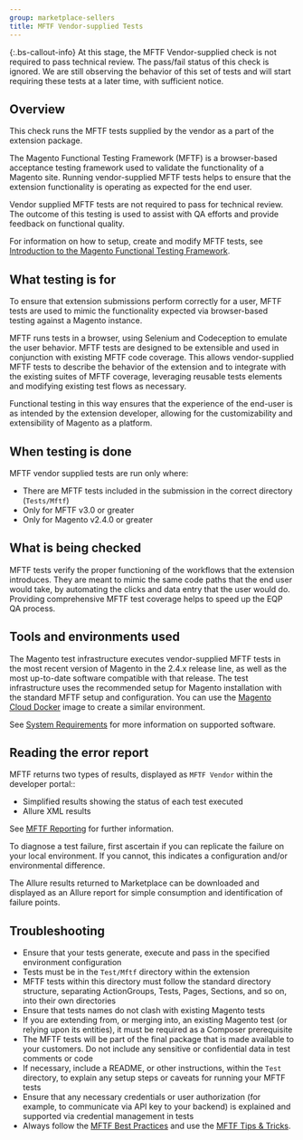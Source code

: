 ```yaml
---
group: marketplace-sellers
title: MFTF Vendor-supplied Tests
---
```


{:.bs-callout-info}
At this stage, the MFTF Vendor-supplied check is not required to pass technical review. The pass/fail status of this check is ignored. We are still observing the behavior of this set of tests and will start requiring these tests at a later time, with sufficient notice.

## Overview

This check runs the MFTF tests supplied by the vendor as a part of the extension package.

The Magento Functional Testing Framework (MFTF) is a browser-based acceptance testing framework used to validate the functionality of a Magento site. Running vendor-supplied MFTF tests helps to ensure that the extension functionality is operating as expected for the end user.

Vendor supplied MFTF tests are not required to pass for technical review. The outcome of this testing is used to assist with QA efforts and provide feedback on functional quality.

For information on how to setup, create and modify MFTF tests, see [Introduction to the Magento Functional Testing Framework](https://devdocs.magento.com/mftf/docs/introduction.html).

## What testing is for

To ensure that extension submissions perform correctly for a user, MFTF tests are used to mimic the functionality expected via browser-based testing against a Magento instance.

MFTF runs tests in a browser, using Selenium and Codeception to emulate the user behavior. MFTF tests are designed to be extensible and used in conjunction with existing MFTF code coverage. This allows vendor-supplied MFTF tests to describe the behavior of the extension and to integrate with the existing suites of MFTF coverage, leveraging reusable tests elements and modifying existing test flows as necessary.

Functional testing in this way ensures that the experience of the end-user is as intended by the extension developer, allowing for the customizability and extensibility of Magento as a platform.

## When testing is done

MFTF vendor supplied tests are run only where:

-  There are MFTF tests included in the submission in the correct directory (`Tests/Mftf`)
-  Only for MFTF v3.0 or greater
-  Only for Magento v2.4.0 or greater

## What is being checked

MFTF tests verify the proper functioning of the workflows that the extension introduces. They are meant to mimic the same code paths that the end user would take, by automating the clicks and data entry that the user would do. Providing comprehensive MFTF test coverage helps to speed up the EQP QA process.

## Tools and environments used

The Magento test infrastructure executes vendor-supplied MFTF tests in the most recent version of Magento in the 2.4.x release line, as well as the most up-to-date software compatible with that release. The test infrastructure uses the recommended setup for Magento installation with the standard MFTF setup and configuration. You can use the [Magento Cloud Docker](https://github.com/magento/magento-cloud-docker) image to create a similar environment.

See [System Requirements](https://devdocs.magento.com/guides/v2.4/install-gde/system-requirements.html) for more information on supported software.

## Reading the error report

MFTF returns two types of results, displayed as `MFTF Vendor` within the developer portal::

-  Simplified results showing the status of each test executed
-  Allure XML results

See [MFTF Reporting](https://devdocs.magento.com/mftf/docs/reporting.html) for further information.

To diagnose a test failure, first ascertain if you can replicate the failure on your local environment. If you cannot, this indicates a configuration and/or environmental difference.

The Allure results returned to Marketplace can be downloaded and displayed as an Allure report for simple consumption and identification of failure points.

## Troubleshooting

-  Ensure that your tests generate, execute and pass in the specified environment configuration
-  Tests must be in the `Test/Mftf` directory within the extension
-  MFTF tests within this directory must follow the standard directory structure, separating ActionGroups, Tests, Pages, Sections, and so on, into their own directories
-  Ensure that tests names do not clash with existing Magento tests
-  If you are extending from, or merging into, an existing Magento test (or relying upon its entities), it must be required as a Composer prerequisite
-  The MFTF tests will be part of the final package that is made available to your customers. Do not include any sensitive or confidential data in test comments or code
-  If necessary, include a README, or other instructions, within the `Test` directory, to explain any setup steps or caveats for running your MFTF tests
-  Ensure that any necessary credentials or user authorization (for example, to communicate via API key to your backend) is explained and supported via credential management in tests
-  Always follow the [MFTF Best Practices](https://devdocs.magento.com/mftf/docs/best-practices.html) and use the [MFTF Tips & Tricks](https://devdocs.magento.com/mftf/docs/tips-tricks.html).
